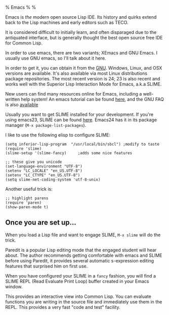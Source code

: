 % Emacs
%
%

Emacs is *the* modern open source Lisp IDE. Its history and quirks
extend back to the Lisp machines and early editors such as TECO.

It is considered difficult to initially learn, and often disparaged
due to the antiquated interface, but is generally thought the best open
source free IDE for Common Lisp.

In order to use emacs, there are two variants; XEmacs and GNU Emacs. I
usually use GNU emacs, so I'll talk about it here.

In order to get it, you can obtain it from the [GNU](
http://www.gnu.org/software/emacs/). Windows, Linux, and OSX versions
are available. It's also available via most Linux distributions
package repositories.  The most recent version is 24; 23 is also
recent and works well with the Superior Lisp Interaction Mode for
Emacs, a.k.a SLIME.

New users can find many resources online for Emacs, including a
well-written help system! An emacs tutorial can be found
[here](http://www.gnu.org/software/emacs/manual/html_mono/emacs.html),
and the GNU FAQ is also
[available](http://www.gnu.org/software/emacs/emacs-faq.text)

Usually you want to get SLIME installed for your development. If
you're using emacs23, SLIME can be found
[here](http://www.common-lisp.net/project/slime/). Emacs24 has it in
its package manager (`M-x package-list-packages`).

I like to use the following elisp to configure SLIME:

```
(setq inferior-lisp-program  "/usr/local/bin/sbcl") ;modify to taste
(require 'slime)
(slime-setup '(slime-fancy)     ;adds some nice features

;; these give you unicode
(set-language-environment "UTF-8")
(setenv "LC_LOCALE" "en_US.UTF-8")
(setenv "LC_CTYPE" "en_US.UTF-8")
(setq slime-net-coding-system 'utf-8-unix)
```

Another useful trick is:

```
;; highlight parens
(require 'paren)
(show-paren-mode t)

```


Once you are set up...
----

When you load a Lisp file and want to engage SLIME, `M-x slime` will do
the trick.

Paredit is a popular Lisp editing mode that the engaged student will
hear about. The author recommends getting comfortable with emacs and
SLIME before using Paredit, it provides several automatic s-expression
editing features that surprised him on first use.

When you have configured your SLIME in a `fancy` fashion, you will find a SLIME
REPL (Read Evaluate Print Loop) buffer created in your Emacs window.

This provides an interactive view into Common Lisp. You can evaluate functions you
are writing in the source file and immediately use them in the REPL. This provides a
very fast "code and test" facility.
